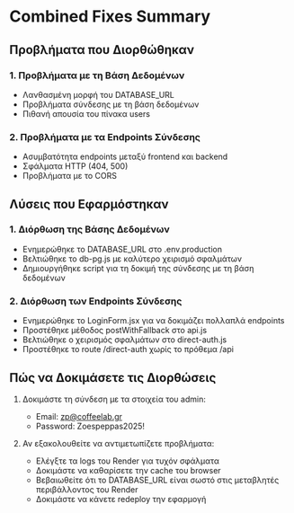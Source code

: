 # Combined Fixes Summary 
 
## Προβλήματα που Διορθώθηκαν 
 
### 1. Προβλήματα με τη Βάση Δεδομένων 
 
- Λανθασμένη μορφή του DATABASE_URL 
- Προβλήματα σύνδεσης με τη βάση δεδομένων 
- Πιθανή απουσία του πίνακα users 
 
### 2. Προβλήματα με τα Endpoints Σύνδεσης 
 
- Ασυμβατότητα endpoints μεταξύ frontend και backend 
- Σφάλματα HTTP (404, 500) 
- Προβλήματα με το CORS 
 
## Λύσεις που Εφαρμόστηκαν 
 
### 1. Διόρθωση της Βάσης Δεδομένων 
 
- Ενημερώθηκε το DATABASE_URL στο .env.production 
- Βελτιώθηκε το db-pg.js με καλύτερο χειρισμό σφαλμάτων 
- Δημιουργήθηκε script για τη δοκιμή της σύνδεσης με τη βάση δεδομένων 
 
### 2. Διόρθωση των Endpoints Σύνδεσης 
 
- Ενημερώθηκε το LoginForm.jsx για να δοκιμάζει πολλαπλά endpoints 
- Προστέθηκε μέθοδος postWithFallback στο api.js 
- Βελτιώθηκε ο χειρισμός σφαλμάτων στο direct-auth.js 
- Προστέθηκε το route /direct-auth χωρίς το πρόθεμα /api 
 
## Πώς να Δοκιμάσετε τις Διορθώσεις 
 
1. Δοκιμάστε τη σύνδεση με τα στοιχεία του admin: 
   - Email: zp@coffeelab.gr 
   - Password: Zoespeppas2025! 
 
2. Αν εξακολουθείτε να αντιμετωπίζετε προβλήματα: 
   - Ελέγξτε τα logs του Render για τυχόν σφάλματα 
   - Δοκιμάστε να καθαρίσετε την cache του browser 
   - Βεβαιωθείτε ότι το DATABASE_URL είναι σωστό στις μεταβλητές περιβάλλοντος του Render 
   - Δοκιμάστε να κάνετε redeploy την εφαρμογή 
 
